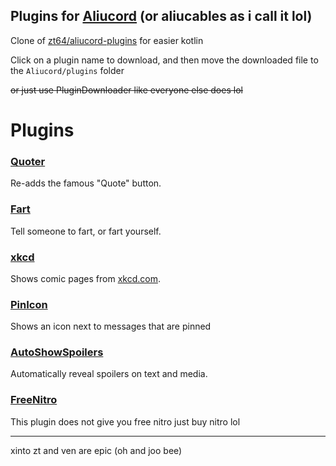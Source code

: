## Plugins for [Aliucord](https://github.com/Aliucord) (or aliucables as i call it lol)

Clone of [zt64/aliucord-plugins](https://github.com/zt64/aliucord-plugins) for easier kotlin

Click on a plugin name to download, and then move the downloaded file to the `Aliucord/plugins`
folder

~~or just use PluginDownloader like everyone else does lol~~

# Plugins

### [Quoter](https://github.com/ItzOnlyAnimal/AliuPlugins/raw/builds/Quoter.zip)
Re-adds the famous "Quote" button.

### [Fart](https://github.com/ItzOnlyAnimal/AliuPlugins/raw/builds/Fart.zip)
Tell someone to fart, or fart yourself.

### [xkcd](https://github.com/ItzOnlyAnimal/AliuPlugins/raw/builds/xkcd.zip)
Shows comic pages from [xkcd.com](https://xkcd.com).

### [PinIcon](https://github.com/ItzOnlyAnimal/AliuPlugins/raw/builds/PinIcon.zip)
Shows an icon next to messages that are pinned

### [AutoShowSpoilers](https://github.com/ItzOnlyAnimal/AliuPlugins/raw/builds/AutoShowSpoilers.zip)
Automatically reveal spoilers on text and media.

### [FreeNitro](https://github.com/ItzOnlyAnimal/AliuPlugins/raw/builds/FreeNitro.zip)
This plugin does not give you free nitro just buy nitro lol

---
xinto zt and ven are epic (oh and joo bee)
